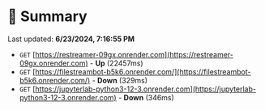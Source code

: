 # 📖 Summary
Last updated: **6/23/2024, 7:16:55 PM**

- `GET` [https://restreamer-09gx.onrender.com](https://restreamer-09gx.onrender.com) - **Up** (22457ms)
- `GET` [https://filestreambot-b5k6.onrender.com/](https://filestreambot-b5k6.onrender.com/) - **Down** (329ms)
- `GET` [https://jupyterlab-python3-12-3.onrender.com](https://jupyterlab-python3-12-3.onrender.com) - **Down** (346ms)
